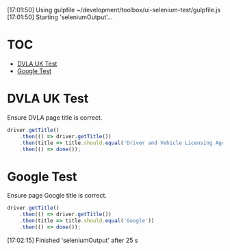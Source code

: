 [17:01:50] Using gulpfile ~/development/toolbox/ui-selenium-test/gulpfile.js
[17:01:50] Starting 'seleniumOutput'...
# TOC
   - [DVLA UK Test](#dvla-uk-test)
   - [Google Test](#google-test)
<a name=""></a>
 
<a name="dvla-uk-test"></a>
# DVLA UK Test
Ensure DVLA page title is correct.

```js
driver.getTitle()
    .then(() => driver.getTitle())
    .then(title => title.should.equal('Driver and Vehicle Licensing Agency - GOV.UK'))
    .then(() => done());
```

<a name="google-test"></a>
# Google Test
Ensure page Google title is correct.

```js
driver.getTitle()
    .then(() => driver.getTitle())
    .then(title => title.should.equal('Google'))
    .then(() => done());
```

[17:02:15] Finished 'seleniumOutput' after 25 s
